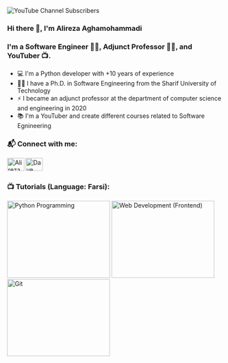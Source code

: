 <!-- <img align="center" src="https://pbs.twimg.com/profile_banners/1951820972/1611850287/1080x360" /> -->
![YouTube Channel Subscribers](https://img.shields.io/youtube/channel/subscribers/UCwufX0aA5ePSdNT3vaDms9w?label=SUBSCRIBERS&logo=Youtube&style=for-the-badge)



### Hi there 👋, I'm Alireza Aghamohammadi


### I'm a Software Engineer 👨‍💻, Adjunct Professor 👨‍🏫, and YouTuber 📺. 

- 💻 I'm a Python developer with +10 years of experience
- 👨‍🎓 I have a Ph.D. in Software Engineering from the Sharif University of Technology
- ⚡ I became an adjunct professor at the department of computer science and engineering in 2020
- 📚 I'm a YouTuber and create different courses related to Software Egnineering



### 📬 Connect with me:
[<img align="left" src="https://raw.githubusercontent.com/rahuldkjain/github-profile-readme-generator/master/src/images/icons/Social/youtube.svg" alt="Alireza Aghamohammadi | Youtube" height="30" width="40" />][youtube]
[<img align="left" src="https://raw.githubusercontent.com/rahuldkjain/github-profile-readme-generator/master/src/images/icons/Social/linked-in-alt.svg" alt="Dave Gray | LinkedIn" height="30" width="40" />][linkedin]

<br />
<br />

### 📺 Tutorials (Language: Farsi): 
<a href="http://www.youtube.com/watch?feature=player_embedded&v=d1RsktGiQIQ
" target="_blank"><img src="http://img.youtube.com/vi/d1RsktGiQIQ/0.jpg" 
alt="Python Programming" width="240" height="180" /></a>
<a href="http://www.youtube.com/watch?feature=player_embedded&v=foTQ5IfPLas
" target="_blank"><img src="http://img.youtube.com/vi/foTQ5IfPLas/0.jpg" 
alt="Web Development (Frontend)" width="240" height="180" /></a>
<a href="http://www.youtube.com/watch?feature=player_embedded&v=4RJUs6yP7HI
" target="_blank"><img src="http://img.youtube.com/vi/4RJUs6yP7HI/0.jpg" 
alt="Git" width="240" height="180" /></a>



[youtube]: https://www.youtube.com/c/golemcourse
[linkedin]: https://www.linkedin.com/in/aaghamohammadi/

